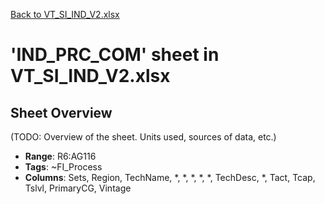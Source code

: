 [Back to VT_SI_IND_V2.xlsx](README.md)

# 'IND_PRC_COM' sheet in VT_SI_IND_V2.xlsx

## Sheet Overview

(TODO: Overview of the sheet. Units used, sources of data, etc.)

- **Range**: R6:AG116
- **Tags**: ~FI_Process
- **Columns**: Sets, Region, TechName, *, *, *, *, *, TechDesc, *, Tact, Tcap, Tslvl, PrimaryCG, Vintage

